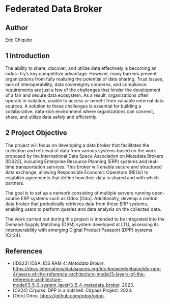 # Federated Data Broker

## Author
Eric Chiquito

## 1 Introduction

The ability to share, discover, and utilize data effectively is becoming an indus-
try’s key competitive advantage. However, many barriers prevent organizations from fully realizing the potential of data sharing. Trust issues, lack of interoperability, data sovereignty concerns, and compliance requirements are just a few of the challenges that hinder the development of a fair and secure data ecosystem. As a result, organizations often operate in isolation, unable to access or benefit from valuable external data sources. A solution to these challenges is essential for building a collaborative, data-rich environment where organizations can connect, share, and utilize data safely and efficiently.

## 2 Project Objective
The project will focus on developing a data broker that facilitates the collection and retrieval of data from various systems based on the work proposed by the International Data Space Association on Metadata Brokers [IDS23], including Enterprise Resource Planning (ERP) systems and real-time transportation services. This broker will enable secure and structured data exchange, allowing Responsible Economic Operators (REOs) to establish agreements that define how their data is shared and with which partners.

The goal is to set up a network consisting of multiple servers running open-source ERP systems such as Odoo [Odo]. Additionally, develop a central data broker that periodically retrieves data from these ERP systems, enabling users to perform queries and data analysis on the collected data.

The work carried out during this project is intended to be integrated into the Demand-Supply Matching (DSM) system developed at LTU, assessing its interoperability with emerging Digital Product Passport (DPP) systems [Cir24].

## References
- [IDS23] IDSA. IDS RAM 4: <i>Metadata Broker</i>. https://docs.internationaldataspaces.org/ids-knowledgebase/ids-ram-4/layers-of-the-reference-architecture-model/3-layers-of-the-reference-architecture-model/3_5_0_system_layer/3_5_4_metadata_broker. 2023.
- [Cir24] <i>Cirpass</i>: DPP in a nutshell. Cirpass Project. 2024.
- [Odo] Odoo. https://github.com/odoo/odoo.

